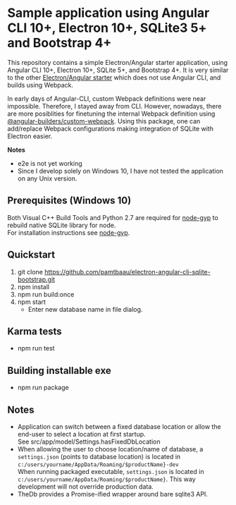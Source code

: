 # Sample application using Angular CLI 10+, Electron 10+, SQLite3 5+ and Bootstrap 4+

This repository contains a simple Electron/Angular starter application, using Angular CLI 10+, Electron 10+, SQLite 5+, and Bootstrap 4+. It is very similar to the other [Electron/Angular starter](https://github.com/pamtbaau/electron-angular-sqlite-bootstrap-webpack) which does not use Angular CLI, and builds using Webpack.

In early days of Angular-CLI, custom Webpack definitions were near impossible. Therefore, I stayed away from CLI. However, nowadays, there are more posiblities for finetuning the internal Webpack definition using [@angular-builders/custom-webpack](https://www.npmjs.com/package/@angular-builders/custom-webpack). Using this package, one can add/replace Webpack configurations making integration of SQLite with Electron easier.

**Notes**
- e2e is not yet working
- Since I develop solely on Windows 10, I have not tested the application on any Unix version.

## Prerequisites (Windows 10)
Both Visual C++ Build Tools and Python 2.7 are required for [node-gyp](https://github.com/nodejs/node-gyp) to rebuild native SQLite library for node.<br />
For installation instructions see [node-gyp](https://github.com/nodejs/node-gyp).

## Quickstart
 1. git clone https://github.com/pamtbaau/electron-angular-cli-sqlite-bootstrap.git
 1. npm install
 1. npm run build:once
 1. npm start
    - Enter new database name in file dialog.

## Karma tests
 - npm run test

## Building installable exe
 - npm run package

## Notes
- Application can switch between a fixed database location or allow the end-user to select a location at first startup.<br />
  See src/app/model/Settings.hasFixedDbLocation
- When allowing the user to choose location/name of database, a `settings.json` (points to database location) is located in `c:/users/yourname/AppData/Roaming/$productName}-dev`<br />
When running packaged executable, `settings.json` is located in `c:/users/yourname/AppData/Roaming/$productName}`. This way development will not override production data.
- TheDb provides a Promise-ified wrapper around bare sqlite3 API.
